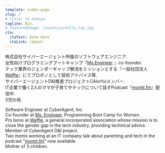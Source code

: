 ```yaml
---
template: index-page
slug: /
# title: Yu Kamiya
tagline: Bio.
# featuredImage: /assets/profile_top.jpg
cta:
  ctaText: Know more
  ctaLink: /about
---
```

株式会社サイバーエージェント所属のソフトウェアエンジニア.<br>
女性向けプログラミングブートキャンプ『[Ms.Engineer](https://ms-engineer.jp/) 』co-founder.<br>
テック業界のジェンダーギャップ解消をミッションとする『一般社団法人[Waffle](https://waffle-waffle.org/)』にてプロボノとして技術アドバイス等. <br>
サイバーエージェントD&I推進プロジェクトCAlorfulメンバー.<br>
IT企業で働く2人のママが子育てやテックについて話すPodcast『[momit.fm](https://momit.fm/)』配信中.<br>
3児の母.

Software Engineer at CyberAgent, Inc.<br>
Co-founder at [Ms. Engineer](https://ms-engineer.jp/), Programming Boot Camp for Women.<br>
Pro bono at [Waffle](https://waffle-waffle.org/), a general incorporated association whose mission is to close the gender gap in the tech industry, providing technical advice.<br>
Member of CyberAgent D&I project.<br>
Two moms working at an IT company talk about parenting and tech in the podcast "[momit.fm](https://momit.fm/)" now available.<br>
Mother of 3 children.